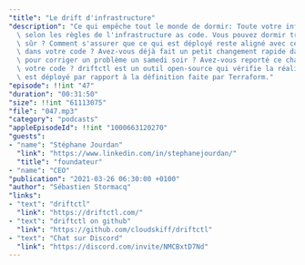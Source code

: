 ```yaml
---
"title": "Le drift d'infrastructure"
"description": "Ce qui empêche tout le monde de dormir: Toute votre infra est déployée\
  \ selon les règles de l'infrastructure as code. Vous pouvez dormir tranquille. Etes-vous\
  \ sûr ? Comment s'assurer que ce qui est déployé reste aligné avec ce qui est décrit\
  \ dans votre code ? Avez-vous déjà fait un petit changement rapide dans la console\
  \ pour corriger un problème un samedi soir ? Avez-vous reporté ce changement dans\
  \ votre code ? driftctl est un outil open-source qui vérifie la réalité de ce qui\
  \ est déployé par rapport à la définition faite par Terraform."
"episode": !!int "47"
"duration": "00:31:50"
"size": !!int "61113075"
"file": "047.mp3"
"category": "podcasts"
"appleEpisodeId": !!int "1000663120270"
"guests":
- "name": "Stéphane Jourdan"
  "link": "https://www.linkedin.com/in/stephanejourdan/"
  "title": "foundateur"
- "name": "CEO"
"publication": "2021-03-26 06:30:00 +0100"
"author": "Sébastien Stormacq"
"links":
- "text": "driftctl"
  "link": "https://driftctl.com/"
- "text": "driftctl on github"
  "link": "https://github.com/cloudskiff/driftctl"
- "text": "Chat sur Discord"
  "link": "https://discord.com/invite/NMCBxtD7Nd"
---
```

